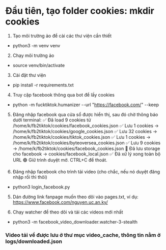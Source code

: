 # Đầu tiên, tạo folder cookies: mkdir cookies

1. Tạo môi trường ảo để cài các thư viện cần thiết
-  python3 -m venv venv

2. Chạy môi trường ảo
-  source venv/bin/activate

3. Cài đặt thư viện
-  pip install -r requirements.txt

4. Truy cập facebook thông qua bot để lấy cookies
-  python -m fucktiktok.humanizer --url "https://facebook.com/" --keep

5. Đăng nhập facebook qua cửa sổ được hiển thị, sau đó chờ thông báo dưới terminal:
✅ Đã load 9 cookies từ /home/k/fb2tiktok/cookies/facebook_cookies.json
✅ Lưu 1 cookies → /home/k/fb2tiktok/cookies/google_cookies.json
✅ Lưu 32 cookies → /home/k/fb2tiktok/cookies/tiktok_cookies.json
✅ Lưu 1 cookies → /home/k/fb2tiktok/cookies/byteoversea_cookies.json
✅ Lưu 9 cookies → /home/k/fb2tiktok/cookies/facebook_cookies.json
💾 Đã lưu storage cho facebook → cookies/facebook_local.json
✅ Đã xử lý xong toàn bộ URL
🟢 Giữ trình duyệt mở. CTRL+C để thoát.

6. Đăng nhập facebook cho trình tải video (cho chắc, nếu nó duyệt đăng nhập rồi thì thôi)
-  python3 login_facebook.py

5. Dán đường link fanpage muốn theo dõi vào pages.txt, ví dụ: https://www.facebook.com/nguyen.uc.an.ky/

6. Chạy watcher để theo dõi và tải các videos mới nhất
-  python3 -m facebook_video_downloader.watcher-3-stealth

### Video tải về được lưu ở thư mục video_cache, thông tin nằm ở logs/downloaded.json